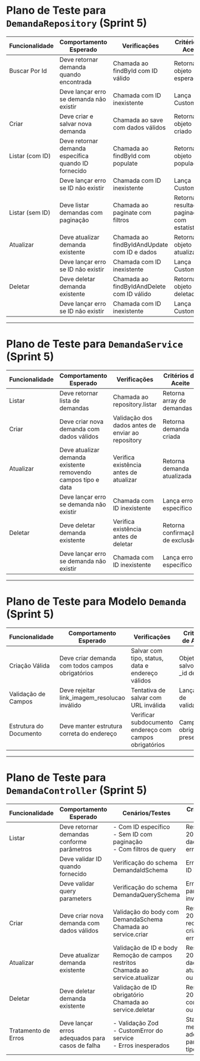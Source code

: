 # Plano de Teste para `DemandaRepository` (Sprint 5)

| Funcionalidade               | Comportamento Esperado                                                                 | Verificações                                                                                                     | Critérios de Aceite                                                                 |
|------------------------------|---------------------------------------------------------------------------------------|------------------------------------------------------------------------------------------------------------------|------------------------------------------------------------------------------------|
| Buscar Por Id                | Deve retornar demanda quando encontrada                                               | Chamada ao findById com ID válido                                                                                | Retorna objeto esperado                                                            |
|                              | Deve lançar erro se demanda não existir                                               | Chamada com ID inexistente                                                                                      | Lança CustomError                                                                  |
| Criar                        | Deve criar e salvar nova demanda                                                     | Chamada ao save com dados válidos                                                                               | Retorna objeto criado                                                              |
| Listar (com ID)              | Deve retornar demanda específica quando ID fornecido                                 | Chamada ao findById com populate                                                                                | Retorna objeto populado                                                            |
|                              | Deve lançar erro se ID não existir                                                   | Chamada com ID inexistente                                                                                      | Lança CustomError                                                                  |
| Listar (sem ID)              | Deve listar demandas com paginação                                                   | Chamada ao paginate com filtros                                                                                 | Retorna resultado paginado com estatísticas                                       |
| Atualizar                    | Deve atualizar demanda existente                                                     | Chamada ao findByIdAndUpdate com ID e dados                                                                      | Retorna objeto atualizado                                                          |
|                              | Deve lançar erro se ID não existir                                                   | Chamada com ID inexistente                                                                                      | Lança CustomError                                                                  |
| Deletar                      | Deve deletar demanda existente                                                       | Chamada ao findByIdAndDelete com ID válido                                                                       | Retorna objeto deletado                                                            |
|                              | Deve lançar erro se ID não existir                                                   | Chamada com ID inexistente                                                                                      | Lança CustomError                                                                  |

---

# Plano de Teste para `DemandaService` (Sprint 5)

| Funcionalidade               | Comportamento Esperado                                                                 | Verificações                                                                                                     | Critérios de Aceite                                                                 |
|------------------------------|---------------------------------------------------------------------------------------|------------------------------------------------------------------------------------------------------------------|------------------------------------------------------------------------------------|
| Listar                       | Deve retornar lista de demandas                                                       | Chamada ao repository.listar                                                                                    | Retorna array de demandas                                                          |
| Criar                        | Deve criar nova demanda com dados válidos                                             | Validação dos dados antes de enviar ao repository                                                               | Retorna demanda criada                                                             |
| Atualizar                    | Deve atualizar demanda existente removendo campos tipo e data                         | Verifica existência antes de atualizar                                                                          | Retorna demanda atualizada                                                         |
|                              | Deve lançar erro se demanda não existir                                               | Chamada com ID inexistente                                                                                      | Lança erro específico                                                              |
| Deletar                      | Deve deletar demanda existente                                                       | Verifica existência antes de deletar                                                                            | Retorna confirmação de exclusão                                                    |
|                              | Deve lançar erro se demanda não existir                                               | Chamada com ID inexistente                                                                                      | Lança erro específico                                                              |

---

# Plano de Teste para Modelo `Demanda` (Sprint 5)

| Funcionalidade               | Comportamento Esperado                                                                 | Verificações                                                                                                     | Critérios de Aceite                                                                 |
|------------------------------|---------------------------------------------------------------------------------------|------------------------------------------------------------------------------------------------------------------|------------------------------------------------------------------------------------|
| Criação Válida               | Deve criar demanda com todos campos obrigatórios                                      | Salvar com tipo, status, data e endereço válidos                                                                | Objeto salvo com _id definido                                                      |
| Validação de Campos          | Deve rejeitar link_imagem_resolucao inválido                                         | Tentativa de salvar com URL inválida                                                                            | Lança erro de validação                                                            |
| Estrutura do Documento       | Deve manter estrutura correta do endereço                                            | Verificar subdocumento endereço com campos obrigatórios                                                         | Campos obrigatórios presentes                                                      |

---

# Plano de Teste para `DemandaController` (Sprint 5)

| Funcionalidade               | Comportamento Esperado                                                                 | Cenários/Testes                                                                                                 | Critérios de Aceite                                           |
|------------------------------|---------------------------------------------------------------------------------------|------------------------------------------------------------------------------------------------------------------|---------------------------------------------------------------|
| Listar                       | Deve retornar demandas conforme parâmetros                                            | - Com ID específico<br>- Sem ID com paginação<br>- Com filtros de query                                         | Resposta 200 com dados ou erro                               |
|                              | Deve validar ID quando fornecido                                                      | Verificação do schema DemandaIdSchema                                                                           | Erro 400 se ID inválido                                      |
|                              | Deve validar query parameters                                                         | Verificação do schema DemandaQuerySchema                                                                       | Erro 400 se parâmetros inválidos                              |
| Criar                        | Deve criar nova demanda com dados válidos                                             | Validação do body com DemandaSchema<br>Chamada ao service.criar                                               | Resposta 201 com recurso criado ou erro                      |
| Atualizar                    | Deve atualizar demanda existente                                                      | Validação de ID e body<br>Remoção de campos restritos<br>Chamada ao service.atualizar                          | Resposta 200 com dados atualizados ou erro                   |
| Deletar                      | Deve deletar demanda existente                                                        | Validação de ID obrigatório<br>Chamada ao service.deletar                                                     | Resposta 200 com confirmação ou erro                         |
| Tratamento de Erros          | Deve lançar erros adequados para casos de falha                                      | - Validação Zod<br>- CustomError do service<br>- Erros inesperados                                            | Status e mensagens adequadas para cada tipo de erro          |